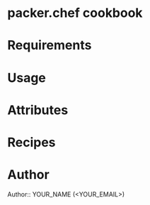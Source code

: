 # packer.chef cookbook

# Requirements

# Usage

# Attributes

# Recipes

# Author

Author:: YOUR_NAME (<YOUR_EMAIL>)
